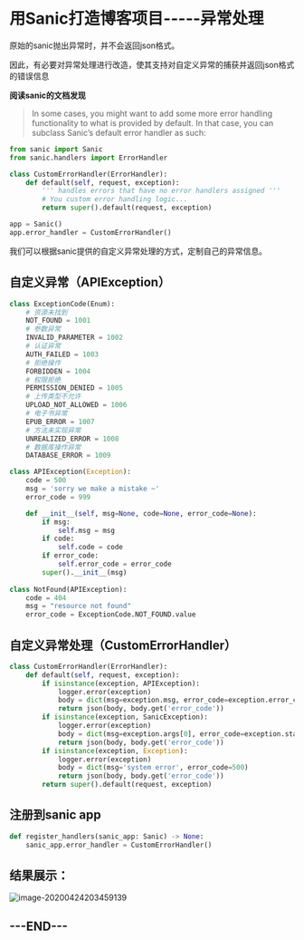 # 用Sanic打造博客项目-----异常处理

[Sanic exceptions]: https://sanic.readthedocs.io/en/latest/sanic/exceptions.html	"Sanic exceptions"

原始的sanic抛出异常时，并不会返回json格式。

因此，有必要对异常处理进行改造，使其支持对自定义异常的捕获并返回json格式的错误信息

**阅读sanic的文档发现**

> In some cases, you might want to add some more error handling functionality to what is provided by default. In that case, you can subclass Sanic’s default error handler as such:

```python
from sanic import Sanic
from sanic.handlers import ErrorHandler

class CustomErrorHandler(ErrorHandler):
    def default(self, request, exception):
        ''' handles errors that have no error handlers assigned '''
        # You custom error handling logic...
        return super().default(request, exception)

app = Sanic()
app.error_handler = CustomErrorHandler()
```

我们可以根据sanic提供的自定义异常处理的方式，定制自己的异常信息。

## 自定义异常（APIException）

```python
class ExceptionCode(Enum):
    # 资源未找到
    NOT_FOUND = 1001
    # 参数异常
    INVALID_PARAMETER = 1002
    # 认证异常
    AUTH_FAILED = 1003
    # 拒绝操作
    FORBIDDEN = 1004
    # 权限拒绝
    PERMISSION_DENIED = 1005
    # 上传类型不允许
    UPLOAD_NOT_ALLOWED = 1006
    # 电子书异常
    EPUB_ERROR = 1007
    # 方法未实现异常
    UNREALIZED_ERROR = 1008
    # 数据库操作异常
    DATABASE_ERROR = 1009

class APIException(Exception):
    code = 500
    msg = 'sorry we make a mistake ~'
    error_code = 999

    def __init__(self, msg=None, code=None, error_code=None):
        if msg:
            self.msg = msg
        if code:
            self.code = code
        if error_code:
            self.error_code = error_code
        super().__init__(msg)
        
class NotFound(APIException):
    code = 404
    msg = "resource not found"
    error_code = ExceptionCode.NOT_FOUND.value
```

## 自定义异常处理（CustomErrorHandler）	

```python
class CustomErrorHandler(ErrorHandler):
    def default(self, request, exception):
        if isinstance(exception, APIException):
            logger.error(exception)
            body = dict(msg=exception.msg, error_code=exception.error_code)
            return json(body, body.get('error_code'))
        if isinstance(exception, SanicException):
            logger.error(exception)
            body = dict(msg=exception.args[0], error_code=exception.status_code)
            return json(body, body.get('error_code'))
        if isinstance(exception, Exception):
            logger.error(exception)
            body = dict(msg='system error', error_code=500)
            return json(body, body.get('error_code'))
        return super().default(request, exception)
```

## 注册到sanic app

```python
def register_handlers(sanic_app: Sanic) -> None:
    sanic_app.error_handler = CustomErrorHandler()
```

## 

## 结果展示：

![image-20200424203459139](https://tva1.sinaimg.cn/large/007S8ZIlly1ge54wshg3aj30au05aq36.jpg)

## ---END---